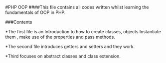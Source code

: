 #PHP OOP
####This file contains all codes written whilst learning the fundamentals of  OOP in PHP.

###Contents

*The first file is an Introduction to how to create classes, objects Instantiate them , make use of the properties and pass methods. 
 
*The second file introduces getters and setters and  they work.
 
*Third focuses on  abstract classes and class extension.

 